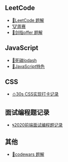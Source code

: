 ## LeetCode
- [🐹LeetCode 题解](lc.md)
- [🐮周赛]()
- [🐶剑指offer 题解](offer.md)
## JavaScript
- [🐍死磕lodash]()
- [🐷JavaScript特色]()
## CSS
- [⛄️30s CSS实现打卡记录]()
## 面试编程题记录
- [🌀2020前端面试编程题记录]()
## 其他
- [🐨codewars 题解](codewars.md)

